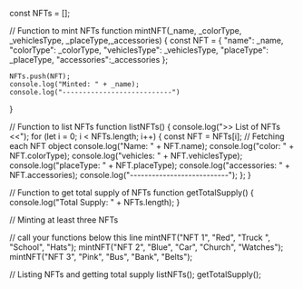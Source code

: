 const NFTs = [];

// Function to mint NFTs
function mintNFT(_name, _colorType, _vehiclesType, _placeType,_accessories) {
    const NFT = {
        "name": _name,
        "colorType": _colorType,
        "vehiclesType": _vehiclesType,
        "placeType": _placeType,
        "accessories":_accessories
    };

    NFTs.push(NFT);
    console.log("Minted: " + _name);
    console.log("---------------------------")
}

// Function to list NFTs
function listNFTs() {
    console.log(">> List of NFTs <<");
    for (let i = 0; i < NFTs.length; i++) {
        const NFT = NFTs[i]; 
        // Fetching each NFT object
        console.log("Name: " + NFT.name);
        console.log("color: " + NFT.colorType);
        console.log("vehicles: " + NFT.vehiclesType);
        console.log("placeType: " + NFT.placeType);
        console.log("accessories: " + NFT.accessories);
        console.log("---------------------------");
    };
}

// Function to get total supply of NFTs
function getTotalSupply() {
    console.log("Total Supply: " + NFTs.length);
}

// Minting at least three NFTs

// call your functions below this line
mintNFT("NFT 1", "Red", "Truck ", "School", "Hats");
mintNFT("NFT 2", "Blue", "Car", "Church", "Watches");
mintNFT("NFT 3", "Pink", "Bus", "Bank", "Belts");

// Listing NFTs and getting total supply
listNFTs();
getTotalSupply();
